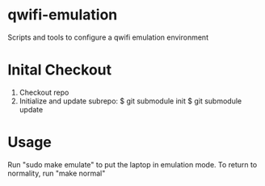 qwifi-emulation
===============

Scripts and tools to configure a qwifi emulation environment

Inital Checkout
===============

1. Checkout repo
2. Initialize and update subrepo:
	$ git submodule init
	$ git submodule update

Usage
===============

Run "sudo make emulate" to put the laptop in emulation mode. To return to normality, run "make normal"

